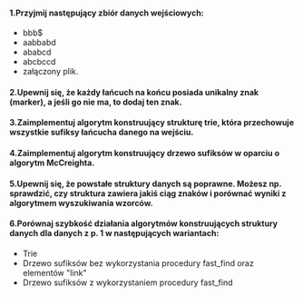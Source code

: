 #### 1.Przyjmij następujący zbiór danych wejściowych:  
- bbb$  
- aabbabd  
- ababcd  
- abcbccd  
- załączony plik.  
#### 2.Upewnij się, że każdy łańcuch na końcu posiada unikalny znak (marker), a jeśli go nie ma, to dodaj ten znak.  
#### 3.Zaimplementuj algorytm konstruujący strukturę trie, która przechowuje wszystkie sufiksy łańcucha danego na wejściu.  
#### 4.Zaimplementuj algorytm konstruujący drzewo sufiksów w oparciu o algorytm McCreighta.  
#### 5.Upewnij się, że powstałe struktury danych są poprawne. Możesz np. sprawdzić, czy struktura zawiera jakiś ciąg znaków i porównać   wyniki z algorytmem wyszukiwania wzorców.  
#### 6.Porównaj szybkość działania algorytmów konstruujących struktury danych dla danych z p. 1 w następujących wariantach:  
- Trie   
- Drzewo sufiksów bez wykorzystania procedury fast_find oraz elementów "link"  
- Drzewo sufiksów z wykorzystaniem procedury fast_find  
